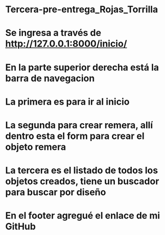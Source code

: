 # Tercera-pre-entrega_Rojas_Torrilla

# Se ingresa a través de http://127.0.0.1:8000/inicio/
# En la parte superior derecha está la barra de navegacion
# La primera es para ir al inicio
# La segunda para crear remera, allí dentro esta el form para crear el objeto remera
# La tercera es el listado de todos los objetos creados, tiene un buscador para buscar por diseño
# En el footer agregué el enlace de mi GitHub